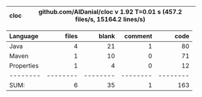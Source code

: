 
cloc|github.com/AlDanial/cloc v 1.92  T=0.01 s (457.2 files/s, 15164.2 lines/s)
--- | ---

Language|files|blank|comment|code
:-------|-------:|-------:|-------:|-------:
Java|4|21|1|80
Maven|1|10|0|71
Properties|1|4|0|12
--------|--------|--------|--------|--------
SUM:|6|35|1|163
